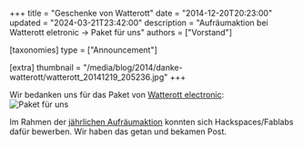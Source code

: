 +++
title = "Geschenke von Watterott"
date = "2014-12-20T20:23:00"
updated = "2024-03-21T23:42:00"
description = "Aufräumaktion bei Watterott eletronic -> Paket für uns"
authors = ["Vorstand"]

[taxonomies]
type = ["Announcement"]

[extra]
thumbnail = "/media/blog/2014/danke-watterott/watterott_20141219_205236.jpg"
+++

Wir bedanken uns für das Paket von [Watterott electronic](https://watterott.com):  
![Paket für uns](/media/blog/2014/danke-watterott/watterott_20141219_205236.jpg)

Im Rahmen der [jährlichen Aufräumaktion](https://www.facebook.com/watterott.electronic/posts/938553056176369) konnten
sich Hackspaces/Fablabs dafür bewerben. Wir haben das getan und bekamen Post. 

